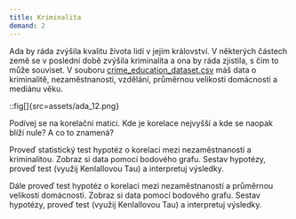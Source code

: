 ```yaml
---
title: Kriminalita
demand: 2
---
```



Ada by ráda zvýšila kvalitu života lidí v jejím království. V některých částech země se v poslední době zvýšila kriminalita a ona by ráda zjistila, s čím to může souviset. V souboru [crime_education_dataset.csv](assets/crime_education_dataset.csv) máš data o kriminalitě, nezaměstnanosti, vzdělání, průměrnou velikostí domácnosti a mediánu věku.

::fig[]{src=assets/ada_12.png}

Podívej se na korelační matici. Kde je korelace nejvyšší a kde se naopak blíží nule? A co to znamená?

Proveď statistický test hypotéz o korelaci mezi nezaměstnaností a kriminalitou. Zobraz si data pomocí bodového grafu. Sestav hypotézy, proveď test (využij Kenlallovou Tau) a interpretuj výsledky.

Dále proveď test hypotéz o korelaci mezi nezaměstnaností a průměrnou velikostí domácnosti. Zobraz si data pomocí bodového grafu. Sestav hypotézy, proveď test (využij Kenlallovou Tau) a interpretuj výsledky.
